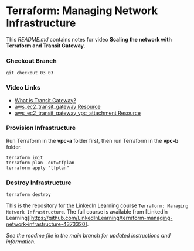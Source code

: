 # Terraform: Managing Network Infrastructure
This _README.md_ contains notes for video **Scaling the network with Terraform and Transit Gateway**.

### Checkout Branch
```shell
git checkout 03_03
```

### Video Links
- [What is Transit Gateway?](https://docs.aws.amazon.com/vpc/latest/tgw/what-is-transit-gateway.html)
- [aws_ec2_transit_gateway Resource](https://registry.terraform.io/providers/hashicorp/aws/latest/docs/resources/ec2_transit_gateway)
- [aws_ec2_transit_gateway_vpc_attachment Resource](https://registry.terraform.io/providers/hashicorp/aws/latest/docs/resources/ec2_transit_gateway_vpc_attachment)

### Provision Infrastructure
Run Terraform in the **vpc-a** folder first, then run Terraform in the **vpc-b** folder.
```hcl
terraform init
terraform plan -out=tfplan
terraform apply "tfplan"
```

### Destroy Infrastructure
```hcl
terraform destroy
```

This is the repository for the LinkedIn Learning course `Terraform: Managing Network Infrastructure`. The full course is available from [LinkedIn Learning][https://github.com/LinkedInLearning/terraform-managing-network-infrastructure-4373320].


_See the readme file in the main branch for updated instructions and information._